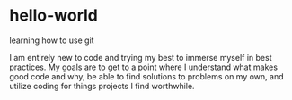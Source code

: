 # hello-world
learning how to use git

I am entirely new to code and trying my best to immerse myself in best practices. My goals are to get to a point where I understand what makes good code and why, be able to find solutions to problems on my own, and utilize coding for things projects I find worthwhile.
